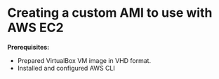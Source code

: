# Creating a custom AMI to use with AWS EC2

**Prerequisites:**
* Prepared VirtualBox VM image in VHD format.
* Installed and configured AWS CLI
